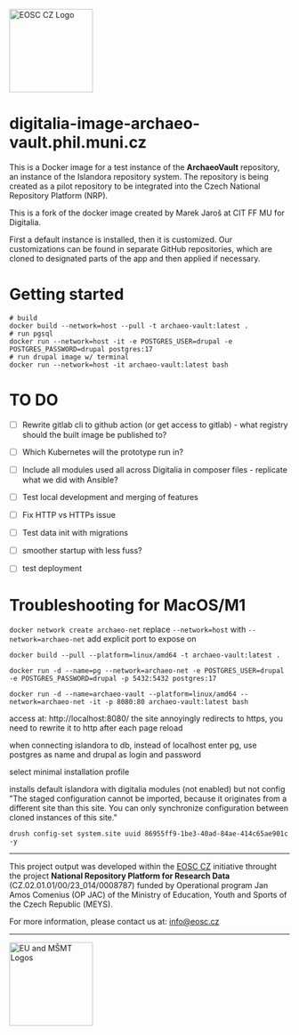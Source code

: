 <p align="left">
  <img src="https://webcentrum.muni.cz/media/3830724/seda_eosc-safespace-15.png" alt="EOSC CZ Logo" height="150">
</p>

# digitalia-image-archaeo-vault.phil.muni.cz

This is a Docker image for a test instance of the **ArchaeoVault** repository, an instance of the Islandora repository system. The repository is being created as a pilot repository to be integrated into the Czech National Repository Platform (NRP).

This is a fork of the docker image created by Marek Jaroš at CIT FF MU for Digitalia.

First a default instance is installed, then it is customized. Our customizations can be found in separate GitHub repositories, which are cloned to designated parts of the app and then applied if necessary.

# Getting started

```console
# build
docker build --network=host --pull -t archaeo-vault:latest .
# run pgsql
docker run --network=host -it -e POSTGRES_USER=drupal -e POSTGRES_PASSWORD=drupal postgres:17
# run drupal image w/ terminal
docker run --network=host -it archaeo-vault:latest bash
```

# TO DO

- [ ] Rewrite gitlab cli to github action (or get access to gitlab) - what registry should the built image be published to?

- [ ] Which Kubernetes will the prototype run in?

- [ ] Include all modules used all across Digitalia in composer files - replicate what we did with Ansible?

- [ ] Test local development and merging of features

- [ ] Fix HTTP vs HTTPs issue

- [ ] Test data init with migrations

- [ ] smoother startup with less fuss?

- [ ] test deployment

# Troubleshooting for MacOS/M1

`docker network create archaeo-net`
replace `--network=host` with `--network=archaeo-net`
add explicit port to expose on

```console
docker build --pull --platform=linux/amd64 -t archaeo-vault:latest .

docker run -d --name=pg --network=archaeo-net -e POSTGRES_USER=drupal -e POSTGRES_PASSWORD=drupal -p 5432:5432 postgres:17

docker run -d --name=archaeo-vault --platform=linux/amd64 --network=archaeo-net -it -p 8080:80 archaeo-vault:latest bash
```

access at: http://localhost:8080/
the site annoyingly redirects to https, you need to rewrite it to http after each page reload

when connecting islandora to db, instead of localhost enter pg, use postgres as name and drupal as login and password

select minimal installation profile

installs default islandora with digitalia modules (not enabled) but not config
"The staged configuration cannot be imported, because it originates from a different site than this site. You can only synchronize configuration between cloned instances of this site."

```console
drush config-set system.site uuid 86955ff9-1be3-40ad-84ae-414c65ae901c -y
```
---
This project output was developed within the [EOSC CZ](https://www.eosc.cz/projekty/narodni-podpora-pro-eosc) initiative throught the project **National Repository Platform for Research Data** (CZ.02.01.01/00/23_014/0008787) funded by Operational program Jan Amos Comenius (OP JAC) of the Ministry of Education, Youth and Sports of the Czech Republic (MEYS).

For more information, please contact us at: info@eosc.cz

---

<p align="left">
  <img src="https://webcentrum.muni.cz/media/3830728/seda_eu-msmt_eng-safespace.png" alt="EU and MŠMT Logos" height="150">
</p>
